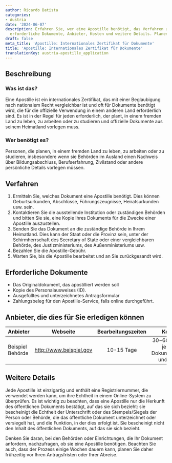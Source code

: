 ```yaml
---
author: Ricardo Batista
categories:
- Austria
date: '2024-06-07'
description: Erfahren Sie, wer eine Apostille benötigt, das Verfahren zur Beantragung,
  erforderliche Dokumente, Anbieter, Kosten und weitere Details. Planen Sie frühzeitig!
draft: false
meta_title: 'Apostille: Internationales Zertifikat für Dokumente'
title: 'Apostille: Internationales Zertifikat für Dokumente'
translationKey: austria-apostille_application
---
```



## Beschreibung

### Was ist das?
Eine Apostille ist ein internationales Zertifikat, das mit einer Beglaubigung nach nationalem Recht vergleichbar ist und oft für Dokumente benötigt wird, die für die offizielle Verwendung in einem anderen Land erforderlich sind. Es ist in der Regel für jeden erforderlich, der plant, in einem fremden Land zu leben, zu arbeiten oder zu studieren und offizielle Dokumente aus seinem Heimatland vorlegen muss.

### Wer benötigt es?
Personen, die planen, in einem fremden Land zu leben, zu arbeiten oder zu studieren, insbesondere wenn sie Behörden im Ausland einen Nachweis über Bildungsabschluss, Berufserfahrung, Zivilstand oder andere persönliche Details vorlegen müssen.

## Verfahren

1. Ermitteln Sie, welches Dokument eine Apostille benötigt. Dies können Geburtsurkunden, Abschlüsse, Führungszeugnisse, Heiratsurkunden usw. sein.
2. Kontaktieren Sie die ausstellende Institution oder zuständigen Behörden und bitten Sie sie, eine Kopie Ihres Dokuments für die Zwecke einer Apostille auszustellen.
3. Senden Sie das Dokument an die zuständige Behörde in Ihrem Heimatland. Dies kann der Staat oder die Provinz sein, unter der Schirmherrschaft des Secretary of State oder einer vergleichbaren Behörde, des Justizministeriums, des Außenministeriums usw.
4. Bezahlen Sie die Apostille-Gebühr.
5. Warten Sie, bis die Apostille bearbeitet und an Sie zurückgesandt wird.

## Erforderliche Dokumente

- Das Originaldokument, das apostilliert werden soll
- Kopie des Personalausweises (ID).
- Ausgefülltes und unterzeichnetes Antragsformular
- Zahlungsbeleg für den Apostille-Service, falls online durchgeführt.

## Anbieter, die dies für Sie erledigen können

| Anbieter        |     Webseite     |     Bearbeitungszeiten    |       Kosten      |
| --------------- | --------------- |  :-------------: | :-------------: |
| Beispiel Behörde      |  http://www.beispiel.gov      |     10-15 Tage      |        $30-$60 (variiert je nach Dokumententyp und Staat) |

## Weitere Details

Jede Apostille ist einzigartig und enthält eine Registriernummer, die verwendet werden kann, um ihre Echtheit in einem Online-System zu überprüfen. Es ist wichtig zu beachten, dass eine Apostille nur die Herkunft des öffentlichen Dokuments bestätigt, auf das sie sich bezieht: sie bescheinigt die Echtheit der Unterschrift oder des Stempels/Siegels der Person oder Behörde, die das öffentliche Dokument unterzeichnet oder versiegelt hat, und die Funktion, in der dies erfolgt ist. Sie bescheinigt nicht den Inhalt des öffentlichen Dokuments, auf das sie sich bezieht.

Denken Sie daran, bei den Behörden oder Einrichtungen, die Ihr Dokument anfordern, nachzufragen, ob sie eine Apostille benötigen. Beachten Sie auch, dass der Prozess einige Wochen dauern kann, planen Sie daher frühzeitig vor Ihren Antragsfristen oder Ihrer Abreise.